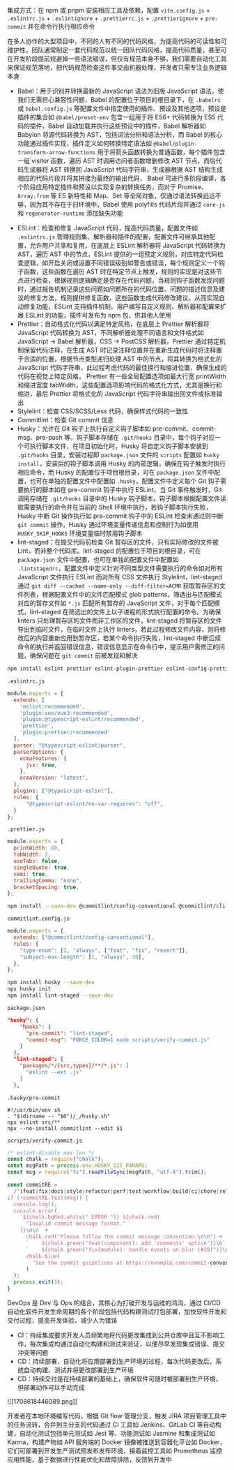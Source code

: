 集成方式：在 npm 或 pnpm 安装相应工具及依赖，配置 `vite.config.js` + `.eslintrc.js` + `.eslintignore` + `.prettierrc.js` + `.prettierignore` + `pre-commit` 并在命令行执行相应命令

在多人协作的大型项目中，不同的人有不同的代码风格，为提高代码的可读性和可维护性，团队通常制定一套代码规范以统一团队代码风格，提高代码质量，甚至可在开发阶段提前规避掉一些语法错误，但仅有规范本身不够，我们需要自动化工具来保证规范落地，把代码规范检查这件事交由机器处理，开发者只需专注业务逻辑本身

- Babel：用于识别并转换最新的 JavaScript 语法为旧版 JavaScript 语法，使我们无需担心兼容性问题，Babel 的配置位于项目的根目录下，在 `.babelrc` 或 `babel.config.js` 等配置文件中指定使用的插件、预设及其他选项，预设是插件的集合如 `@babel/preset-env` 包含一组用于将 ES6+ 代码转换为 ES5 代码的插件，Babel 自动加载并执行这些预设中的插件，Babel 解析器如 Babylon 将源代码转换为 AST，包括词法分析和语法分析，而 Babel 的核心功能通过插件实现，插件定义如何转换特定语法如 `@babel/plugin-transform-arrow-functions` 用于将箭头函数转换为普通函数，每个插件包含一组 visitor 函数，遍历 AST 时调用访问者函数增删修改 AST 节点，而后代码生成器将 AST 转换回 JavaScript 代码字符串，生成器根据 AST 结构生成相应的代码片段并将其拼接为最终的输出代码， Babel 可进行多阶段编译，各个阶段应用特定插件和预设以实现复杂的转换任务，而对于 Promise、`Array.from` 等 ES 新特性和 Map、Set 等全局对象，仅通过语法转换远远不够，因为其不存在于旧环境中，Babel 使用 polyfills 代码片段并通过 `core-js` 和 `regenerator-runtime` 添加缺失功能
* ESLint：检查和修复 JavaScript 代码，提高代码质量，配置文件如 `.eslintrc.js` 管理规则集、解析器和插件的配置，配置文件可继承其他配置，允许用户共享和复用，在底层上 ESLint 解析器将 JavaScript 代码转换为 AST，遍历 AST 中的节点，ESLint 提供的一组预定义规则，对应特定代码检查逻辑，如开启关闭或设置不同错误级别如警告或错误，每个规则定义一个钩子函数，这些函数在遍历 AST 时在特定节点上触发，规则的实现是对这些节点进行检查，根据规则逻辑确定是否存在代码问题，当规则钩子函数发现问题时，通过报告机制记录这些问题如问题所在的代码位置、问题的描述信息及建议的修复方法，规则提供修复函数，这些函数生成代码修改建议，从而实现自动修复功能，ESLint 支持插件机制，用户编写自定义规则、解析器和配置来扩展 ESLint 的功能，插件可发布为 npm 包，供其他人使用
* Prettier：自动格式化代码以满足特定风格，在底层上 Prettier 解析器将 JavaScript 代码转换为 AST，不同解析器处理不同语言和文件格式如 JavaScript -> Babel 解析器，CSS -> PostCSS 解析器，Prettier 通过特定机制保留代码注释，在生成 AST 时记录注释位置并在重新生成代码时将注释置于合适的位置，根据节点类型递归处理 AST 中的节点，将其转换为格式化的 JavaScript 代码字符串，此过程考虑代码的最佳换行和缩进位置，确保生成的代码在视觉上特定风格， Prettier 有一些全局配置选项如最大行宽 printWidth 和缩进宽度 tabWidth，这些配置选项影响代码的格式化方式，尤其是换行和缩进，最后 Prettier 将格式化的 JavaScript 代码字符串输出回文件或标准输出
* Stylelint：检查 CSS/SCSS/Less 代码，确保样式代码的一致性
* Commitlint：检查 Git commit 信息
* Husky：允许在 Git 钩子上执行自定义钩子脚本如 pre-commit、commit-msg、pre-push 等，钩子脚本存储在 `.git/hooks` 目录中，每个钩子对应一个可执行脚本文件，在项目初始化时，Husky 将自定义钩子脚本安装到 `.git/hooks` 目录，安装过程即 `package.json` 文件的 `scripts` 配置如 `husky install`，安装后的钩子脚本调用 Husky 的内部逻辑，确保在钩子触发时执行相应命令，而 Husky 的配置位于项目根目录，可在 `package.json` 文件中配置，也可在单独的配置文件中配置如 `.husky`，配置文件中定义每个 Git 钩子需要执行的脚本如在 pre-commit 钩子中执行 ESLint，当 Git 事件触发时，Git 调用存储在 `.git/hooks` 目录中的 Husky 钩子脚本，钩子脚本根据配置文件读取需要执行的命令并在当前的 Shell 环境中执行，若钩子脚本执行失败，Husky 中断 Git 操作执行如 pre-commit 钩子中的 ESLint 检查未通过则中断 `git commit` 操作，Husky 通过环境变量传递信息和控制行为如使用 `HUSKY_SKIP_HOOKS` 环境变量临时禁用钩子脚本
* lint-staged：在提交代码前检查 Git 暂存区的文件，只有实际修改的文件被 Lint，而非整个代码库。lint-staged 的配置位于项目的根目录，可在 `package.json` 文件中配置，也可在单独的配置文件中配置如 `.lintstagedrc`，配置文件中定义针对不同类型文件需要执行的命令如对所有 JavaScript 文件执行 ESLint 而对所有 CSS 文件执行 Stylelint，lint-staged 通过 `git diff --cached --name-only --diff-filter=ACMR` 获取暂存区的文件列表，根据配置文件中的文件匹配模式 glob patterns，筛选出与匹配模式对应的暂存文件如 `*.js` 匹配所有暂存的 JavaScript 文件，对于每个匹配模式，lint-staged 在筛选出的文件上以子进程的形式执行配置的命令。为确保 linters 只处理暂存区的文件而非工作区的文件，lint-staged 将暂存区的文件导出到临时文件，在临时文件上执行 linters，若此过程修改文件内容，则将修改后的内容重新应用到暂存区，若某个命令执行失败，lint-staged 中断后续命令的执行并返回错误信息，错误信息显示在命令行中，提示用户需修正的问题，确保问题在 `git commit` 前被发现和解决

```bash
npm install eslint prettier eslint-plugin-prettier eslint-config-prettier --save-dev
```

`.eslintrc.js`

```JavaScript
module.exports = {
  extends: [
    'eslint:recommended',
    'plugin:vue/vue3-recommended',
    'plugin:@typescript-eslint/recommended',
    'prettier',
    'plugin:prettier/recommended'
  ],
  parser: "@typescript-eslint/parser",
  parserOptions: {
    ecmaFeatures: {
      jsx: true,
    },
    ecmaVersion: "latest",
  },
  plugins: ["@typescript-eslint"],
  rules: {
	  "@typescript-eslint/no-var-requires": "off",
  }
};
```

`.prettier.js`

```JavaScript
module.exports = {
  printWidth: 80,
  tabWidth: 2,
  useTabs: false,
  singleQuote: true,
  semi: true,
  trailingComma: "none",
  bracketSpacing: true,
};
```

```bash
npm install --save-dev @commitlint/config-conventional @commitlint/cli
```

`commitlint.config.js`

```JavaScript
module.exports = {
  extends: ["@commitlint/config-conventional"],
  rules: {
    "type-enum": [2, "always", ["feat", "fix", "revert"]],
    "subject-max-length": [1, "always", 30],
  },
};
```

```bash
npm install husky --save-dev
npx husky init
npm install lint-staged --save-dev
```

`package.json`

```JSON
"husky": {
    "hooks": {
      "pre-commit": "lint-staged",
      "commit-msg": "FORCE_COLOR=1 node scripts/verify-commit.js"
    }
  },
  "lint-staged": {
    "packages/*/{src,types}/**/*.js": [
      "eslint --ext .js"
    ]
  },
```

`.hasky/pre-commit`

```
#!/usr/bin/env sh
. "$(dirname -- "$0")/_/husky.sh"
npx eslint src/**
npx --no-install commitlint --edit $1
```

`scripts/verify-commit.js`

```JavaScript
/* eslint-disable max-len */
const chalk = require("chalk");
const msgPath = process.env.HUSKY_GIT_PARAMS;
const msg = require("fs").readFileSync(msgPath, "utf-8").trim();

const commitRE =
  /^(feat|fix|docs|style|refactor|perf|test|workflow|build|ci|chore|release|workflow)(\(.+\))?: .{1,80}/;
if (!commitRE.test(msg)) {
  console.log();
  console.error(
    `${chalk.bgRed.white(" ERROR ")} ${chalk.red(
      "Invalid commit message format."
    )}\n\n` +
      chalk.red("Please follow the commit message convention:\n\n") +
      `    ${chalk.green("feat(component): add 'comments' option")}\n` +
      `    ${chalk.green("fix(module): handle events on blur (#28)")}\n\n` +
      chalk.blue(
        "See the commit guidelines at https://example.com/commit-convention\n"
      )
  );
  process.exit(1);
}
```

DevOps 是 Dev 与 Ops 的结合，其核心为打破开发与运维的鸿沟，通过 CI/CD 自动化软件开发生命周期的各个阶段包括代码构建测试打包部署，加快软件开发和交付过程，提高开发体验，减少人为错误

- CI：持续集成要求开发人员频繁地将代码更改集成到公共仓库中且互不影响工作，每次集成均通过自动化构建和测试来验证，以便尽早发现集成错误、提交冲突等问题
- CD：持续部署，自动化将应用部署到生产环境的过程，每次代码更改后，系统自动构建、测试并将更改部署到生产环境
- CD：持续交付是在持续部署的基础上，确保软件可随时被部署到生产环境，但部署动作可以手动完成

![[1708618446089.png]]

开发者在本地环境编写代码，根据 Git flow 管理分支，触发 JIRA 项目管理工具中的任务流转，合并到主分支的代码通过 CI 工具如 Jenkins、GitLab CI 等自动构建，自动化测试包括单元测试如 Jest 等、功能测试如 Jasmine 和集成测试如 Karma，构建产物如 API 服务端的 Docker 镜像被推送到容器化平台如 Docker，它们可部署到开发生产测试预发布发布环境，接着监控工具如 Prometheus 监控应用性能，基于数据进行性能优化和故障排除，反馈到开发中
